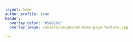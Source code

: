 ```yaml
---
layout: home
author_profile: true
header:
  overlay_color: "#5e616c"
  overlay_image: /assets/images/mm-home-page-feature.jpg
 
---
```

